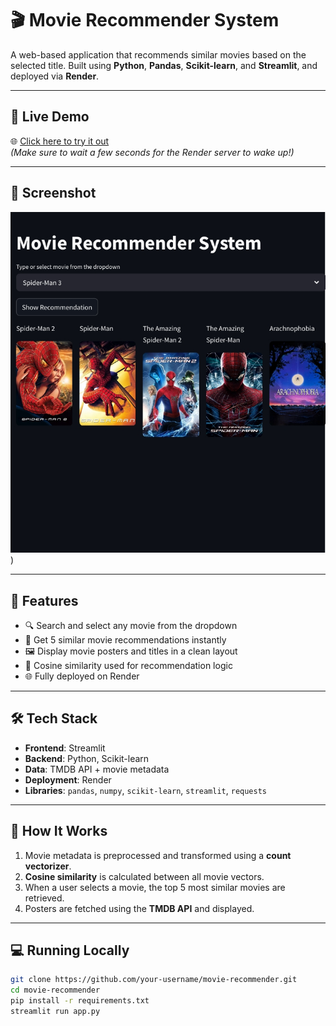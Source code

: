 # 🎬 Movie Recommender System

A web-based application that recommends similar movies based on the selected title. Built using **Python**, **Pandas**, **Scikit-learn**, and **Streamlit**, and deployed via **Render**.

---

## 🚀 Live Demo
🌐 [Click here to try it out](https://movie-recommender-rh.onrender.com)  
*(Make sure to wait a few seconds for the Render server to wake up!)*

---

## 📸 Screenshot

![Movie Recommender Screenshot](https://github.com/riyahq/movie_recommender/blob/main/Screenshot_25-6-2025_121150_.jpeg)
)

---

## 📂 Features

- 🔍 Search and select any movie from the dropdown
- 🤖 Get 5 similar movie recommendations instantly
- 🖼️ Display movie posters and titles in a clean layout
- 🧠 Cosine similarity used for recommendation logic
- 🌐 Fully deployed on Render

---

## 🛠️ Tech Stack

- **Frontend**: Streamlit  
- **Backend**: Python, Scikit-learn  
- **Data**: TMDB API + movie metadata  
- **Deployment**: Render  
- **Libraries**: `pandas`, `numpy`, `scikit-learn`, `streamlit`, `requests`

---

## 🧠 How It Works

1. Movie metadata is preprocessed and transformed using a **count vectorizer**.
2. **Cosine similarity** is calculated between all movie vectors.
3. When a user selects a movie, the top 5 most similar movies are retrieved.
4. Posters are fetched using the **TMDB API** and displayed.

---

## 💻 Running Locally

```bash
git clone https://github.com/your-username/movie-recommender.git
cd movie-recommender
pip install -r requirements.txt
streamlit run app.py
